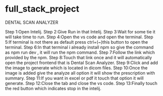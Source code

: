 # full_stack_project

DENTAL SCAN ANALYZER

Step 1:Open Intelij.
Step 2:Give Run in that Intelij.
Step 3:Wait for some tie it will take time to run.
Step 4:Open the vs code and open the terminal.
Step 5:If terminal is not there as default press ctrl+(~)this button to open the terminal.
Step 6:In that terminal i already install npm so give the command as npm run dev , it will run the npm command.
Step 7:Follow the link which provided by the npm.
Step 8:Touch that link once and it will automatically open the project frontend that is Dental Scan Analyzer.
Step 9:Click and add the image to generate which is located in dicom files.
Step 10:Once the image is added give the analyze all option it will show the prescription with summary.
Step 11:If you want in excel or pdf it touch that option it will generate.
Step 12:Close the tab and close the vs code.
Step 13:Finally touch the red button which indicates stop in the intelij.
